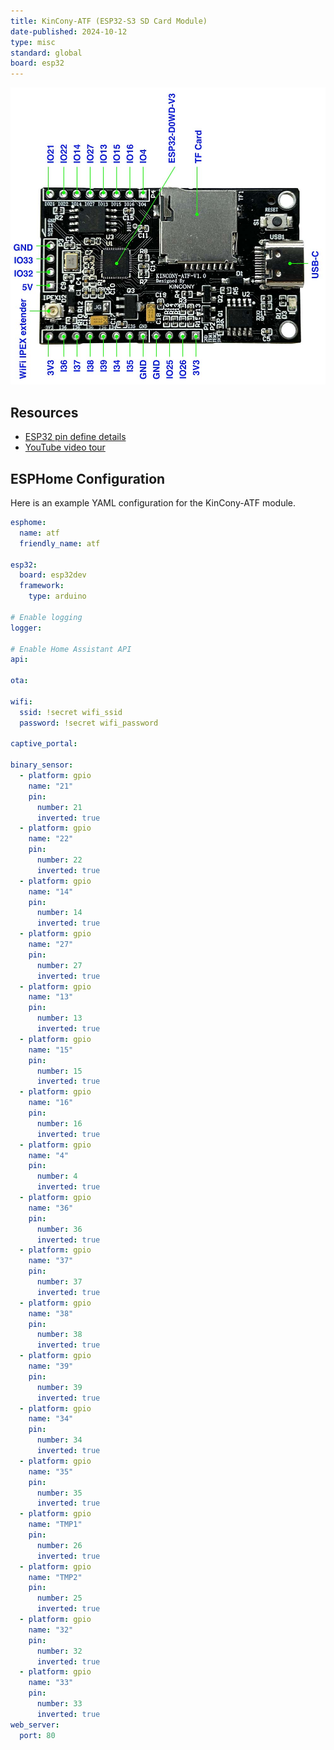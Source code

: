 ```yaml
---
title: KinCony-ATF (ESP32-S3 SD Card Module)
date-published: 2024-10-12
type: misc
standard: global
board: esp32
---
```


![Product](esp32-sd-card-pins.jpg "Product Image")

## Resources

- [ESP32 pin define details](https://www.kincony.com/forum/showthread.php?tid=5515)
- [YouTube video tour](https://youtu.be/-ujqoLx0BqA)

## ESPHome Configuration

Here is an example YAML configuration for the KinCony-ATF module.

```yaml
esphome:
  name: atf
  friendly_name: atf

esp32:
  board: esp32dev
  framework:
    type: arduino

# Enable logging
logger:

# Enable Home Assistant API
api:

ota:

wifi:
  ssid: !secret wifi_ssid
  password: !secret wifi_password

captive_portal:

binary_sensor:
  - platform: gpio
    name: "21"
    pin:
      number: 21
      inverted: true
  - platform: gpio
    name: "22"
    pin:
      number: 22
      inverted: true
  - platform: gpio
    name: "14"
    pin:
      number: 14
      inverted: true
  - platform: gpio
    name: "27"
    pin:
      number: 27
      inverted: true
  - platform: gpio
    name: "13"
    pin:
      number: 13
      inverted: true
  - platform: gpio
    name: "15"
    pin:
      number: 15
      inverted: true
  - platform: gpio
    name: "16"
    pin:
      number: 16
      inverted: true
  - platform: gpio
    name: "4"
    pin:
      number: 4
      inverted: true
  - platform: gpio
    name: "36"
    pin:
      number: 36
      inverted: true
  - platform: gpio
    name: "37"
    pin:
      number: 37
      inverted: true
  - platform: gpio
    name: "38"
    pin:
      number: 38
      inverted: true
  - platform: gpio
    name: "39"
    pin:
      number: 39
      inverted: true
  - platform: gpio
    name: "34"
    pin:
      number: 34
      inverted: true
  - platform: gpio
    name: "35"
    pin:
      number: 35
      inverted: true
  - platform: gpio
    name: "TMP1"
    pin:
      number: 26
      inverted: true
  - platform: gpio
    name: "TMP2"
    pin:
      number: 25
      inverted: true
  - platform: gpio
    name: "32"
    pin:
      number: 32
      inverted: true
  - platform: gpio
    name: "33"
    pin:
      number: 33
      inverted: true
web_server:
  port: 80
```
